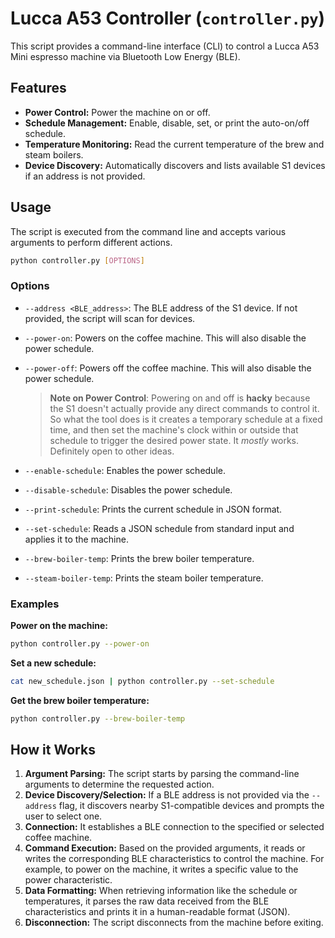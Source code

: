 # Lucca A53 Controller (`controller.py`)

This script provides a command-line interface (CLI) to control a Lucca A53 Mini espresso machine via Bluetooth Low Energy (BLE).

## Features

- **Power Control:** Power the machine on or off.
- **Schedule Management:** Enable, disable, set, or print the auto-on/off schedule.
- **Temperature Monitoring:** Read the current temperature of the brew and steam boilers.
- **Device Discovery:** Automatically discovers and lists available S1 devices if an address is not provided.

## Usage

The script is executed from the command line and accepts various arguments to perform different actions.

```bash
python controller.py [OPTIONS]
```

### Options

- `--address <BLE_address>`: The BLE address of the S1 device. If not provided, the script will scan for devices.
- `--power-on`: Powers on the coffee machine. This will also disable the power schedule.
- `--power-off`: Powers off the coffee machine. This will also disable the power schedule.

    > **Note on Power Control**: Powering on and off is **hacky** because the S1 doesn't actually provide
    > any direct commands to control it.
    > So what the tool does is it creates a temporary schedule at a fixed time, and then set the machine's clock within or outside that schedule to trigger the desired power state.
    > It _mostly_ works. Definitely open to other ideas.

- `--enable-schedule`: Enables the power schedule.
- `--disable-schedule`: Disables the power schedule.
- `--print-schedule`: Prints the current schedule in JSON format.
- `--set-schedule`: Reads a JSON schedule from standard input and applies it to the machine.
- `--brew-boiler-temp`: Prints the brew boiler temperature.
- `--steam-boiler-temp`: Prints the steam boiler temperature.

### Examples

**Power on the machine:**

```bash
python controller.py --power-on
```

**Set a new schedule:**

```bash
cat new_schedule.json | python controller.py --set-schedule
```

**Get the brew boiler temperature:**

```bash
python controller.py --brew-boiler-temp
```

## How it Works

1.  **Argument Parsing:** The script starts by parsing the command-line arguments to determine the requested action.
2.  **Device Discovery/Selection:** If a BLE address is not provided via the `--address` flag, it discovers nearby S1-compatible devices and prompts the user to select one.
3.  **Connection:** It establishes a BLE connection to the specified or selected coffee machine.
4.  **Command Execution:** Based on the provided arguments, it reads or writes the corresponding BLE characteristics to control the machine. For example, to power on the machine, it writes a specific value to the power characteristic.
5.  **Data Formatting:** When retrieving information like the schedule or temperatures, it parses the raw data received from the BLE characteristics and prints it in a human-readable format (JSON).
6.  **Disconnection:** The script disconnects from the machine before exiting.